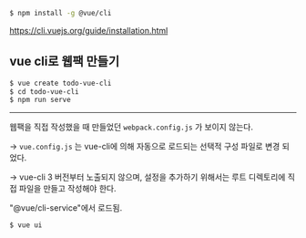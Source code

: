 ```bash
$ npm install -g @vue/cli
```

https://cli.vuejs.org/guide/installation.html

## vue cli로 웹팩 만들기

```bash
$ vue create todo-vue-cli
$ cd todo-vue-cli
$ npm run serve
```

---------

웹팩을 직접 작성했을 때 만들었던 `webpack.config.js` 가 보이지 않는다.

-> `vue.config.js` 는 vue-cli에 의해 자동으로 로드되는 선택적 구성 파일로 변경 되었다.

-> vue-cli 3 버전부터 노출되지 않으며, 설정을 추가하기 위해서는 루트 디렉토리에 직접 파일을 만들고 작성해야 한다.

"@vue/cli-service"에서 로드됨.

```bash
$ vue ui 
```

